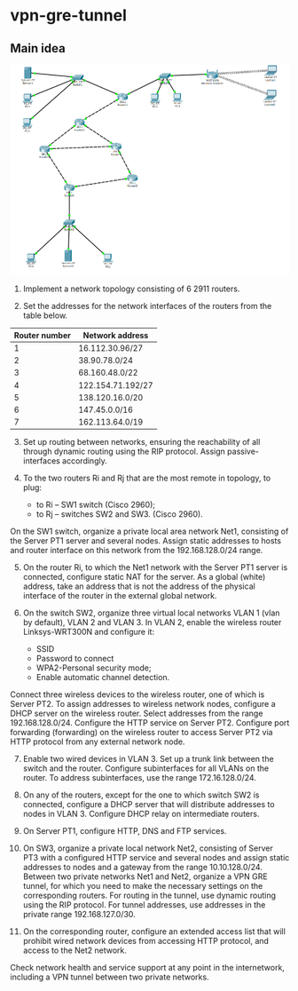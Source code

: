 # vpn-gre-tunnel

## Main idea

<center> 
  <img title="Architecture" alt="Architecture image" src="docs/images/architecture.png">
</center>

<p style="text-align: justify;">

1. Implement a network topology consisting of 6 2911 routers.

2. Set the addresses for the network interfaces of the routers from the table below.

<table>
  <thead>
    <tr>
      <th>Router number</th>
      <th>Network address</th>
    </tr>
   </thead>
   <tbody>
     <tr>
       <td>1</td>
       <td>16.112.30.96/27</td>
     </tr>
     <tr>
       <td>2</td>
       <td>38.90.78.0/24</td>
     </tr>
     <tr>
       <td>3</td>
       <td>68.160.48.0/22</td>
     </tr>
     <tr>
       <td>4</td>
       <td>122.154.71.192/27</td>
     </tr>
     <tr>
       <td>5</td>
       <td>138.120.16.0/20</td>
     </tr>
     <tr>
       <td>6</td>
       <td>147.45.0.0/16</td>
     </tr>
     <tr>
      <td>7</td>
      <td>162.113.64.0/19</td>
    </tr>
  </tbody>
</table>

3. Set up routing between networks, ensuring the reachability of all through dynamic routing using the RIP protocol. Assign passive-interfaces accordingly.

4. To the two routers Ri and Rj that are the most remote in topology,
to plug:

    * to Ri – SW1 switch (Cisco 2960);
    * to Rj – switches SW2 and SW3. (Cisco 2960).

On the SW1 switch, organize a private local area network Net1, consisting of the Server PT1 server and several nodes. Assign static addresses to hosts and router interface on this network from the 192.168.128.0/24 range.

5. On the router Ri, to which the Net1 network with the Server PT1 server is connected, configure static NAT for the server. As a global (white) address, take an address that is not the address of the physical interface of the router in the external global network.

6. On the switch SW2, organize three virtual local networks VLAN 1 (vlan by default), VLAN 2 and VLAN 3. In VLAN 2, enable the wireless router
Linksys-WRT300N and configure it:

    * SSID
    * Password to connect
    * WPA2-Personal security mode;
    * Enable automatic channel detection.

Connect three wireless devices to the wireless router, one of which is Server PT2. To assign addresses to wireless network nodes, configure a DHCP server on the wireless router. Select addresses from the range 192.168.128.0/24. Configure the HTTP service on Server PT2. Configure port forwarding (forwarding) on the wireless router to access Server PT2 via HTTP protocol from any external network node.

7. Enable two wired devices in VLAN 3. Set up a trunk link between the switch and the router. Configure subinterfaces for all VLANs on the router. To address subinterfaces, use the range 172.16.128.0/24.

8. On any of the routers, except for the one to which switch SW2 is connected, configure a DHCP server that will distribute addresses to nodes in VLAN 3. Configure DHCP relay on intermediate routers.

9. On Server PT1, configure HTTP, DNS and FTP services.

10. On SW3, organize a private local network Net2, consisting of Server PT3 with a configured HTTP service and several nodes and assign static addresses to nodes and a gateway from the range 10.10.128.0/24. Between two private networks Net1 and Net2, organize a VPN GRE tunnel, for which you need to make the necessary settings on the corresponding routers. For routing in the tunnel, use dynamic routing using the RIP protocol. For tunnel addresses, use addresses in the private range 192.168.127.0/30.

11. On the corresponding router, configure an extended access list that will prohibit wired network devices from accessing HTTP protocol, and access to the Net2 network.

Check network health and service support at any point in the internetwork, including a VPN tunnel between two private networks.
</p>

